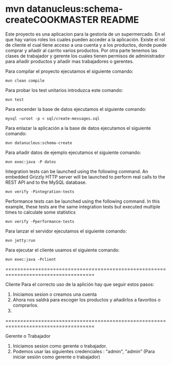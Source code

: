 mvn datanucleus:schema-createCOOKMASTER README 
============================

Este proyecto es una aplicacion para la gestoría de un supermercado. En el que hay varios roles los cuales pueden acceder a la aplicación. Existe el rol de cliente el cual tiene acceso a una cuenta y a los productos, donde puede comprar y añadir al carrito varios productos. Por otra parte tenemos las clases de trabajador y gerente los cuales tienen permisos de administrador para añadir productos y añadir mas trabajadores o gerentes.

Para compilar el proyecto ejecutamos el siguiente comando:

    mvn clean compile
      

Para probar los test unitarios introduzca este comando:

    mvn test

Para encender la base de datos ejecutamos el siguiente comando:

    mysql –uroot -p < sql/create-messages.sql

Para enlazar la aplicación a la base de datos ejecutamos el siguiente comando:

    mvn datanucleus:schema-create
      
Para añadir datos de ejemplo ejecutamos el siguiente comando:

    mvn exec:java -P datos
    
Integration tests can be launched using the following command. An embedded Grizzly HTTP server will be launched to perform real calls to the REST API and to the MySQL database.

  	mvn verify -Pintegration-tests

Performance tests can be launched using the following command. In this example, these tests are the same integration tests but executed multiple times to calculate some statistics

  	mvn verify -Pperformance-tests


Para lanzar el servidor ejecutamos el siguiente comando:

    mvn jetty:run

Para ejecutar el cliente usamos el siguiente comando:

    mvn exec:java -Pclient



====================================================================================

Cliente
Para el correcto uso de la aplición hay que seguir estos pasos:

1. Iniciamos sesion o creamos una cuenta
2. Ahora nos saldrá para escoger los productos y añadirlos a favoritos o comprarlos.
3.

====================================================================================

Gerente o Trabajador
1. Iniciamos sesion como gerente o trabajador.
2. Podemos usar las siguientes credenciales : "admin", "admin" (Para iniciar sesión como gerente o trabajador) 

